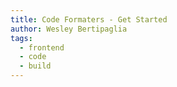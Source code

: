 ```yaml
---
title: Code Formaters - Get Started
author: Wesley Bertipaglia
tags:
  - frontend
  - code
  - build
---
```

